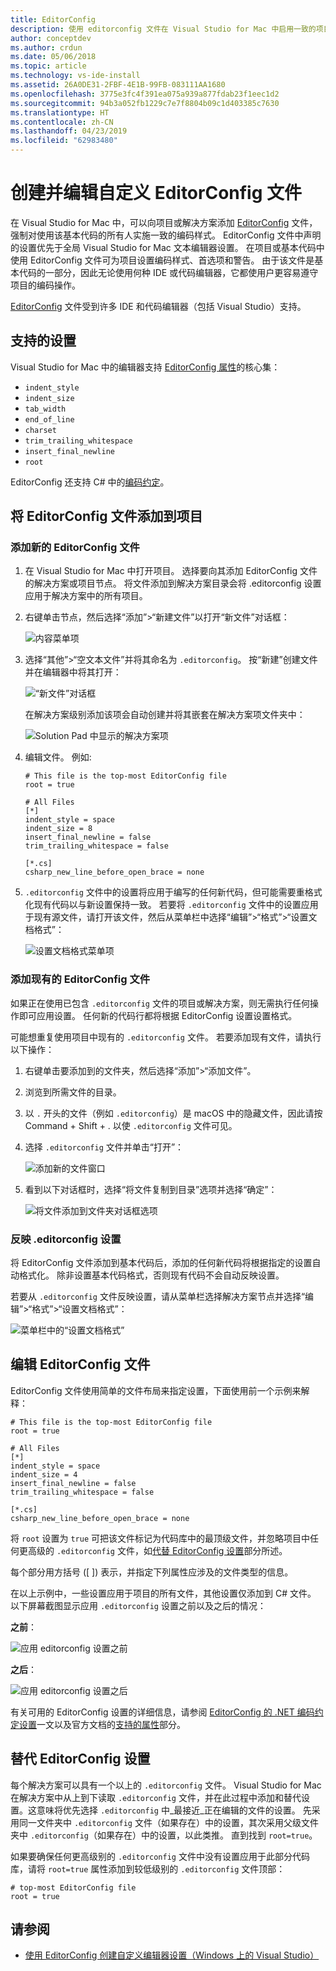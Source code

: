```yaml
---
title: EditorConfig
description: 使用 editorconfig 文件在 Visual Studio for Mac 中启用一致的项目编码样式。
author: conceptdev
ms.author: crdun
ms.date: 05/06/2018
ms.topic: article
ms.technology: vs-ide-install
ms.assetid: 26A0DE31-2FBF-4E1B-99FB-083111AA1680
ms.openlocfilehash: 3775e3fc4f391ea075a939a877fdab23f1eec1d2
ms.sourcegitcommit: 94b3a052fb1229c7e7f8804b09c1d403385c7630
ms.translationtype: HT
ms.contentlocale: zh-CN
ms.lasthandoff: 04/23/2019
ms.locfileid: "62983480"
---
```

# <a name="creating-and-editing-a-custom-editorconfig-file"></a>创建并编辑自定义 EditorConfig 文件

在 Visual Studio for Mac 中，可以向项目或解决方案添加 [EditorConfig](http://editorconfig.org/) 文件，强制对使用该基本代码的所有人实施一致的编码样式。 EditorConfig 文件中声明的设置优先于全局 Visual Studio for Mac 文本编辑器设置。 在项目或基本代码中使用 EditorConfig 文件可为项目设置编码样式、首选项和警告。 由于该文件是基本代码的一部分，因此无论使用何种 IDE 或代码编辑器，它都使用户更容易遵守项目的编码操作。

[EditorConfig](http://editorconfig.org/) 文件受到许多 IDE 和代码编辑器（包括 Visual Studio）支持。

## <a name="supported-settings"></a>支持的设置

Visual Studio for Mac 中的编辑器支持 [EditorConfig 属性](http://editorconfig.org/#supported-properties)的核心集：

- `indent_style`
- `indent_size`
- `tab_width`
- `end_of_line`
- `charset`
- `trim_trailing_whitespace`
- `insert_final_newline`
- `root`

EditorConfig 还支持 C# 中的[编码约定](/visualstudio/ide/editorconfig-code-style-settings-reference)。

## <a name="add-an-editorconfig-file-to-a-project"></a>将 EditorConfig 文件添加到项目

### <a name="adding-a-new-editorconfig-file"></a>添加新的 EditorConfig 文件

1. 在 Visual Studio for Mac 中打开项目。 选择要向其添加 EditorConfig 文件的解决方案或项目节点。 将文件添加到解决方案目录会将 .editorconfig 设置应用于解决方案中的所有项目。

2. 右键单击节点，然后选择“添加”>“新建文件”以打开“新文件”对话框：

    ![内容菜单项](media/editorconfig-image0.png)

3. 选择“其他”>“空文本文件”并将其命名为 `.editorconfig`。 按“新建”创建文件并在编辑器中将其打开：

    ![“新文件”对话框](media/editorconfig-image1.png)

    在解决方案级别添加该项会自动创建并将其嵌套在解决方案项文件夹中：

    ![Solution Pad 中显示的解决方案项](media/editorconfig-image1a.png)

4. 编辑文件。 例如:

    ```EditorConfig
    # This file is the top-most EditorConfig file
    root = true

    # All Files
    [*]
    indent_style = space
    indent_size = 8
    insert_final_newline = false
    trim_trailing_whitespace = false

    [*.cs]
    csharp_new_line_before_open_brace = none
    ```

4. `.editorconfig` 文件中的设置将应用于编写的任何新代码，但可能需要重格式化现有代码以与新设置保持一致。 若要将 `.editorconfig` 文件中的设置应用于现有源文件，请打开该文件，然后从菜单栏中选择“编辑”>“格式”>“设置文档格式”：

    ![设置文档格式菜单项](media/editorconfig-image2.png)

### <a name="adding-an-existing-editorconfig-file"></a>添加现有的 EditorConfig 文件

如果正在使用已包含 `.editorconfig` 文件的项目或解决方案，则无需执行任何操作即可应用设置。 任何新的代码行都将根据 EditorConfig 设置设置格式。

可能想重复使用项目中现有的 `.editorconfig` 文件。 若要添加现有文件，请执行以下操作：

1. 右键单击要添加到的文件夹，然后选择“添加”>“添加文件”。

2. 浏览到所需文件的目录。

3. 以 `.` 开头的文件（例如 `.editorconfig`）是 macOS 中的隐藏文件，因此请按Command + Shift + . 以使 `.editorconfig` 文件可见。

4. 选择 `.editorconfig` 文件并单击“打开”：

    ![添加新的文件窗口](media/editorconfig-image3b.png)

5. 看到以下对话框时，选择“将文件复制到目录”选项并选择“确定”：

    ![将文件添加到文件夹对话框选项](media/editorconfig-image3.png)

### <a name="reflecting-editorconfig-settings"></a>反映 .editorconfig 设置

将 EditorConfig 文件添加到基本代码后，添加的任何新代码将根据指定的设置自动格式化。 除非设置基本代码格式，否则现有代码不会自动反映设置。

若要从 `.editorconfig` 文件反映设置，请从菜单栏选择解决方案节点并选择“编辑”>“格式”>“设置文档格式”：

![菜单栏中的“设置文档格式”](media/editorconfig-image3a.png)

## <a name="editing-an-editorconfig-file"></a>编辑 EditorConfig 文件

EditorConfig 文件使用简单的文件布局来指定设置，下面使用前一个示例来解释：

```EditorConfig
# This file is the top-most EditorConfig file
root = true

# All Files
[*]
indent_style = space
indent_size = 4
insert_final_newline = false
trim_trailing_whitespace = false

[*.cs]
csharp_new_line_before_open_brace = none
```

将 `root` 设置为 `true` 可把该文件标记为代码库中的最顶级文件，并忽略项目中任何更高级的 `.editorconfig` 文件，如[代替 EditorConfig 设置](#override-editorconfig-settings)部分所述。

每个部分用方括号 ([ ]) 表示，并指定下列属性应涉及的文件类型的信息。

在以上示例中，一些设置应用于项目的所有文件，其他设置仅添加到 C# 文件。 以下屏幕截图显示应用 `.editorconfig` 设置之前以及之后的情况：

**之前**：

![应用 editorconfig 设置之前](media/editorconfig-image4.png)

**之后**：

![应用 editorconfig 设置之后](media/editorconfig-image5.png)

有关可用的 EditorConfig 设置的详细信息，请参阅 [EditorConfig 的 .NET 编码约定设置](/visualstudio/ide/editorconfig-code-style-settings-reference)一文以及官方文档的[支持的属性](http://editorconfig.org/#supported-properties)部分。

## <a name="override-editorconfig-settings"></a>替代 EditorConfig 设置

每个解决方案可以具有一个以上的 `.editorconfig` 文件。 Visual Studio for Mac 在解决方案中从上到下读取 `.editorconfig` 文件，并在此过程中添加和替代设置。这意味将优先选择 `.editorconfig` 中_最接近_正在编辑的文件的设置。 先采用同一文件夹中 `.editorconfig` 文件（如果存在）中的设置，其次采用父级文件夹中 `.editorconfig`（如果存在）中的设置，以此类推。 直到找到 `root=true`。

如果要确保任何更高级别的 `.editorconfig` 文件中没有设置应用于此部分代码库，请将 `root=true` 属性添加到较低级别的 `.editorconfig` 文件顶部：

```EditorConfig
# top-most EditorConfig file
root = true
```

## <a name="see-also"></a>请参阅

- [使用 EditorConfig 创建自定义编辑器设置（Windows 上的 Visual Studio）](/visualstudio/ide/create-portable-custom-editor-options)